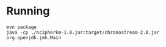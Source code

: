 # Running

    mvn package
    java -cp ./ncipherkm-1.0.jar:target/chronostream-2.0.jar org.openjdk.jmh.Main
